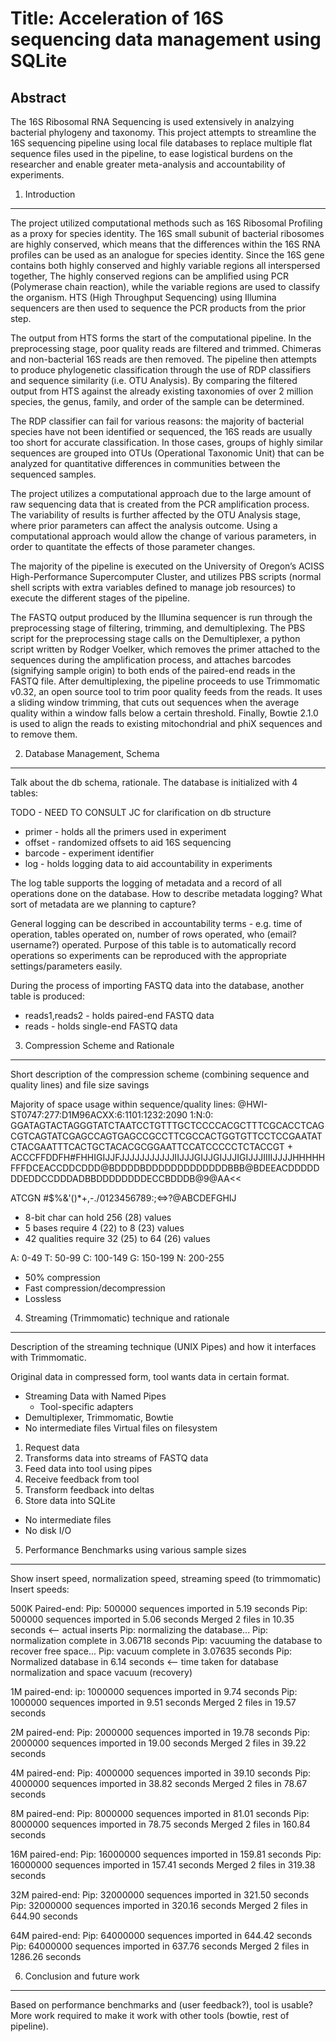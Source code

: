 Title: Acceleration of 16S sequencing data management using SQLite
==================================================================

Abstract
--------
The 16S Ribosomal RNA Sequencing is used extensively in analzying bacterial
phylogeny and taxonomy. This project attempts to streamline the 16S sequencing
pipeline using local file databases to replace multiple flat sequence files used
in the pipeline, to ease logistical burdens on the researcher and enable 
greater meta-analysis and accountability of experiments.

1. Introduction 
---------------
The project utilized computational methods such as 16S Ribosomal Profiling as a proxy for species identity. The 16S small subunit of bacterial ribosomes are highly conserved, which means that the differences within the 16S RNA profiles can be used as an analogue for species identity. Since the 16S gene contains both highly conserved and highly variable regions all interspersed together,
The highly conserved regions can be amplified using PCR (Polymerase chain reaction), while the variable regions are used to classify the organism. HTS (High Throughput Sequencing) using Illumina sequencers are then used to sequence the PCR products from the prior step.

The output from HTS forms the start of the computational pipeline. In the preprocessing stage, poor quality reads are filtered and trimmed. Chimeras and non-bacterial 16S reads are then removed. The pipeline then attempts to produce phylogenetic classification through the use of RDP classifiers and sequence similarity (i.e. OTU Analysis). By comparing the filtered output from HTS against the already existing taxonomies of over 2 million species, the genus, family, and order of the sample can be determined.

The RDP classifier can fail for various reasons: the majority of bacterial species have not been identified or sequenced, the 16S reads are usually too short for accurate classification. In those cases, groups of highly similar sequences are grouped into OTUs (Operational Taxonomic Unit) that can be analyzed for
quantitative differences in communities between the sequenced samples.

The project utilizes a computational approach due to the large amount of raw sequencing data that is created from the PCR amplification process. The variability of results is further affected by the OTU Analysis stage, where prior parameters can affect the analysis outcome. Using a computational approach would allow the change of various parameters, in order to quantitate the effects of those parameter changes.

The majority of the pipeline is executed on the University of Oregon’s ACISS High-Performance Supercomputer Cluster, and utilizes PBS scripts (normal shell scripts with extra variables defined to manage job resources) to execute the different stages of the pipeline.

The FASTQ output produced by the Illumina sequencer is run through the preprocessing stage of filtering, trimming, and demultiplexing. The PBS script for the preprocessing stage calls on the Demultiplexer, a python script written by Rodger Voelker, which removes the primer attached to the sequences during the amplification process, and attaches barcodes (signifying sample origin) to both ends of the paired-end reads in the FASTQ file. After demultiplexing, the pipeline proceeds to use Trimmomatic v0.32, an open source tool to trim poor quality feeds from the reads. It uses a sliding window trimming, that cuts out sequences when the average quality within a window falls below a certain threshold. Finally, Bowtie 2.1.0 is used to align the reads to existing mitochondrial and phiX sequences and to remove them.

2. Database Management, Schema
------------------------------
Talk about the db schema, rationale.
The database is initialized with 4 tables:

TODO - NEED TO CONSULT JC for clarification on db structure
* primer - holds all the primers used in experiment
* offset - randomized offsets to aid 16S sequencing
* barcode - experiment identifier
* log - holds logging data to aid accountability in experiments

The log table supports the logging of metadata and a record of all operations done on the database.
How to describe metadata logging? What sort of metadata are we planning to capture?

General logging can be described in accountability terms - e.g. time of operation, tables operated on,
number of rows operated, who (email? username?) operated. Purpose of this table
is to automatically record operations so experiments can be reproduced with the
appropriate settings/parameters easily.

During the process of importing FASTQ data into the database, another table is produced:

* reads1,reads2 - holds paired-end FASTQ data
* reads - holds single-end FASTQ data


3. Compression Scheme and Rationale
-----------------------------------
Short description of the compression scheme (combining sequence and quality lines)
and file size savings

Majority of space usage within sequence/quality lines:
@HWI-ST0747:277:D1M96ACXX:6:1101:1232:2090 1:N:0:
GGATAGTACTAGGGTATCTAATCCTGTTTGCTCCCCACGCTTTCGCACCTCAGCGTCAGTATCGAGCCAGTGAGCCGCCTTCGCCACTGGTGTTCCTCCGAATATCTACGAATTTCACTGCTACACGCGGAATTCCATCCCCCTCTACCGT
+
ACCCFFDDFH#FHHIGIJJFJJJJJJJJJJJIIJJJGIJJGIJJJIGIJJJIIIIJJJJHHHHHFFFDCEACCDDCDDD@BDDDDBDDDDDDDDDDDDDBBB@BDEEACDDDDDDDEDDCCDDDADBBDDDDDDDDECCBDDDB@9@AA<<

ATCGN #$%&'()*+,-./0123456789:;<=>?@ABCDEFGHIJ

* 8-bit char can hold 256 (28) values
* 5 bases require 4 (22) to 8 (23) values
* 42 qualities require 32 (25) to 64 (26) values

A: 0-49
T: 50-99
C: 100-149
G: 150-199
N: 200-255

* 50% compression
* Fast compression/decompression
* Lossless

4. Streaming (Trimmomatic) technique and rationale
--------------------------------------------------
Description of the streaming technique (UNIX Pipes) and how it interfaces with
Trimmomatic.

Original data in compressed form, tool wants data in certain format. 

* Streaming Data with Named Pipes
	* Tool-specific adapters
* Demultiplexer, Trimmomatic, Bowtie
* No intermediate files Virtual files on filesystem

1. Request data
2. Transforms data into streams of FASTQ data
3. Feed data into tool using pipes
4. Receive feedback from tool
5. Transform feedback into deltas
6. Store data into SQLite

* No intermediate files
* No disk I/O

5. Performance Benchmarks using various sample sizes
----------------------------------------------------
Show insert speed, normalization speed, streaming speed (to trimmomatic)
Insert speeds:

500K Paired-end:
Pip: 500000 sequences imported in 5.19 seconds
Pip: 500000 sequences imported in 5.06 seconds
Merged 2 files in 10.35 seconds <— actual inserts
Pip: normalizing the database...
Pip: normalization complete in 3.06718 seconds
Pip: vacuuming the database to recover free space...
Pip: vacuum complete in 3.07635 seconds
Pip: Normalized database in 6.14 seconds <— time taken for database normalization and space vacuum (recovery)

1M paired-end:
ip: 1000000 sequences imported in 9.74 seconds
Pip: 1000000 sequences imported in 9.51 seconds
Merged 2 files in 19.57 seconds

2M paired-end:
Pip: 2000000 sequences imported in 19.78 seconds
Pip: 2000000 sequences imported in 19.00 seconds
Merged 2 files in 39.22 seconds

4M paired-end:
Pip: 4000000 sequences imported in 39.10 seconds
Pip: 4000000 sequences imported in 38.82 seconds
Merged 2 files in 78.67 seconds

8M paired-end:
Pip: 8000000 sequences imported in 81.01 seconds
Pip: 8000000 sequences imported in 78.75 seconds
Merged 2 files in 160.84 seconds

16M paired-end:
Pip: 16000000 sequences imported in 159.81 seconds
Pip: 16000000 sequences imported in 157.41 seconds
Merged 2 files in 319.38 seconds

32M paired-end:
Pip: 32000000 sequences imported in 321.50 seconds
Pip: 32000000 sequences imported in 320.16 seconds
Merged 2 files in 644.90 seconds

64M paired-end:
Pip: 64000000 sequences imported in 644.42 seconds
Pip: 64000000 sequences imported in 637.76 seconds
Merged 2 files in 1286.26 seconds

6. Conclusion and future work
-----------------------------
Based on performance benchmarks and (user feedback?), tool is usable? More work 
required to make it work with other tools (bowtie, rest of pipeline). 